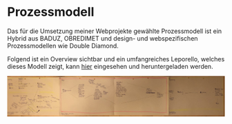 # Prozessmodell

Das für die Umsetzung meiner Webprojekte gewählte Prozessmodell ist ein Hybrid aus BADUZ, OBREDIMET und design- und webspezifischen Prozessmodellen wie Double Diamond.

Folgend ist ein Overview sichtbar und ein umfangreiches Leporello, welches dieses Modell zeigt, kann [hier](https://cloud.nadineprigann.de/index.php/s/HagAT94dbG2YaYJ) eingesehen und heruntergeladen werden.

![Prozessmodell Workflow](../../../assets/images/IMG_9716.jpg "Prozessmodell Workflow")

<!-- Mittels Scrollen kann das komplette Bild angesehen werden. -> bessere Bildqualität! -->

<!-- <div style="overflow: scroll;" class="container">
![Prozessmodell Workflow](../../../assets/images/IMG_9716.jpg "Prozessmodell Workflow")
</div> -->
